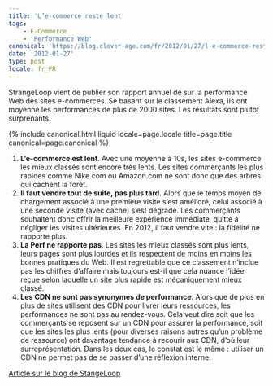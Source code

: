 ```yaml
---
title: 'L’e-commerce reste lent'
tags:
    - E-Commerce
    - 'Performance Web'
canonical: 'https://blog.clever-age.com/fr/2012/01/27/l-e-commerce-reste-lent/'
date: '2012-01-27'
type: post
locale: fr_FR
---
```


StrangeLoop vient de publier son rapport annuel de sur la performance Web des sites e-commerces. Se basant sur le classement Alexa, ils ont moyenné les performances de plus de 2000 sites. Les résultats sont plutôt surprenants.

<!-- more -->

{% include canonical.html.liquid
    locale=page.locale
    title=page.title
    canonical=page.canonical
%}

1.  **L’e-commerce est lent**. Avec une moyenne à 10s, les sites e-commerce les mieux classés sont encore très lents. Les sites commerçants les plus rapides comme Nike.com ou Amazon.com ne sont donc que des arbres qui cachent la forêt.
2.  **Il faut vendre tout de suite, pas plus tard**. Alors que le temps moyen de chargement associé à une première visite s’est amélioré, celui associé à une seconde visite (avec cache) s’est dégradé. Les commerçants souhaitent donc offrir la meilleure expérience immédiate, quitte à négliger les visites ultérieures. En 2012, il faut vendre vite : la fidélité ne rapporte plus.
3.  **La Perf ne rapporte pas**. Les sites les mieux classés sont plus lents, leurs pages sont plus lourdes et ils respectent de moins en moins les bonnes pratiques du Web. Il est regrettable que ce classement n’inclue pas les chiffres d’affaire mais toujours est-il que cela nuance l’idée reçue selon laquelle un site plus rapide est mécaniquement mieux classé.
4.  **Les CDN ne sont pas synonymes de performance**. Alors que de plus en plus de sites utilisent des CDN pour livrer leurs ressources, les performances ne sont pas au rendez-vous. Cela veut dire soit que les commerçants se reposent sur un CDN pour assurer la performance, soit que les sites les plus lents (pour diverses raisons autres qu’un problème de ressource) ont davantage tendance à recourir aux CDN, d’où leur surreprésentation. Dans les deux cas, le constat est le même : utiliser un CDN ne permet pas de se passer d’une réflexion interne.

[Article sur le blog de StangeLoop](http://www.radware.com/Products/FastView/?utm_source=strangeloop&utm_medium=slforward&utm_campaign=slmoving)
